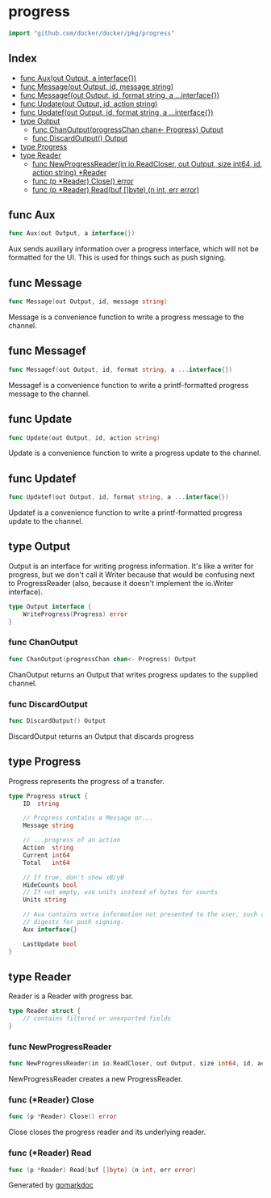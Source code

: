 <!-- Code generated by gomarkdoc. DO NOT EDIT -->

# progress

```go
import "github.com/docker/docker/pkg/progress"
```

## Index

- [func Aux(out Output, a interface{})](<#func-aux>)
- [func Message(out Output, id, message string)](<#func-message>)
- [func Messagef(out Output, id, format string, a ...interface{})](<#func-messagef>)
- [func Update(out Output, id, action string)](<#func-update>)
- [func Updatef(out Output, id, format string, a ...interface{})](<#func-updatef>)
- [type Output](<#type-output>)
  - [func ChanOutput(progressChan chan<- Progress) Output](<#func-chanoutput>)
  - [func DiscardOutput() Output](<#func-discardoutput>)
- [type Progress](<#type-progress>)
- [type Reader](<#type-reader>)
  - [func NewProgressReader(in io.ReadCloser, out Output, size int64, id, action string) *Reader](<#func-newprogressreader>)
  - [func (p *Reader) Close() error](<#func-reader-close>)
  - [func (p *Reader) Read(buf []byte) (n int, err error)](<#func-reader-read>)


## func Aux

```go
func Aux(out Output, a interface{})
```

Aux sends auxiliary information over a progress interface, which will not be formatted for the UI. This is used for things such as push signing.

## func Message

```go
func Message(out Output, id, message string)
```

Message is a convenience function to write a progress message to the channel.

## func Messagef

```go
func Messagef(out Output, id, format string, a ...interface{})
```

Messagef is a convenience function to write a printf\-formatted progress message to the channel.

## func Update

```go
func Update(out Output, id, action string)
```

Update is a convenience function to write a progress update to the channel.

## func Updatef

```go
func Updatef(out Output, id, format string, a ...interface{})
```

Updatef is a convenience function to write a printf\-formatted progress update to the channel.

## type Output

Output is an interface for writing progress information. It's like a writer for progress, but we don't call it Writer because that would be confusing next to ProgressReader \(also, because it doesn't implement the io.Writer interface\).

```go
type Output interface {
    WriteProgress(Progress) error
}
```

### func ChanOutput

```go
func ChanOutput(progressChan chan<- Progress) Output
```

ChanOutput returns an Output that writes progress updates to the supplied channel.

### func DiscardOutput

```go
func DiscardOutput() Output
```

DiscardOutput returns an Output that discards progress

## type Progress

Progress represents the progress of a transfer.

```go
type Progress struct {
    ID  string

    // Progress contains a Message or...
    Message string

    // ...progress of an action
    Action  string
    Current int64
    Total   int64

    // If true, don't show xB/yB
    HideCounts bool
    // If not empty, use units instead of bytes for counts
    Units string

    // Aux contains extra information not presented to the user, such as
    // digests for push signing.
    Aux interface{}

    LastUpdate bool
}
```

## type Reader

Reader is a Reader with progress bar.

```go
type Reader struct {
    // contains filtered or unexported fields
}
```

### func NewProgressReader

```go
func NewProgressReader(in io.ReadCloser, out Output, size int64, id, action string) *Reader
```

NewProgressReader creates a new ProgressReader.

### func \(\*Reader\) Close

```go
func (p *Reader) Close() error
```

Close closes the progress reader and its underlying reader.

### func \(\*Reader\) Read

```go
func (p *Reader) Read(buf []byte) (n int, err error)
```



Generated by [gomarkdoc](<https://github.com/princjef/gomarkdoc>)
